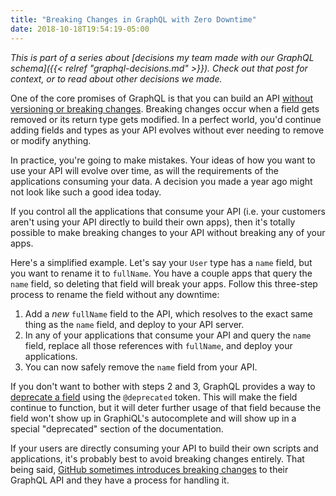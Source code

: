 ```yaml
---
title: "Breaking Changes in GraphQL with Zero Downtime"
date: 2018-10-18T19:54:19-05:00
---
```


_This is part of a series about [decisions my team made with our GraphQL schema]({{< relref "graphql-decisions.md" >}}). Check out that post for context, or to read about other decisions we made._

One of the core promises of GraphQL is that you can build an API [without versioning or breaking changes](https://graphql.org/learn/best-practices/#versioning). Breaking changes occur when a field gets removed or its return type gets modified. In a perfect world, you'd continue adding fields and types as your API evolves without ever needing to remove or modify anything.

In practice, you're going to make mistakes. Your ideas of how you want to use your API will evolve over time, as will the requirements of the applications consuming your data. A decision you made a year ago might not look like such a good idea today.

If you control all the applications that consume your API (i.e. your customers aren't using your API directly to build their own apps), then it's totally possible to make breaking changes to your API without breaking any of your apps.

Here's a simplified example. Let's say your `User` type has a `name` field, but you want to rename it to `fullName`. You have a couple apps that query the `name` field, so deleting that field will break your apps. Follow this three-step process to rename the field without any downtime:

1. Add a _new_ `fullName` field to the API, which resolves to the exact same thing as the `name` field, and deploy to your API server.
2. In any of your applications that consume your API and query the `name` field, replace all those references with `fullName`, and deploy your applications.
3. You can now safely remove the `name` field from your API.

If you don't want to bother with steps 2 and 3, GraphQL provides a way to [deprecate a field](https://facebook.github.io/graphql/draft/#sec-Field-Deprecation) using the `@deprecated` token. This will make the field continue to function, but it will deter further usage of that field because the field won't show up in GraphiQL's autocomplete and will show up in a special "deprecated" section of the documentation.

If your users are directly consuming your API to build their own scripts and applications, it's probably best to avoid breaking changes entirely. That being said, [GitHub sometimes introduces breaking changes](https://developer.github.com/v4/breaking_changes/) to their GraphQL API and they have a process for handling it.
